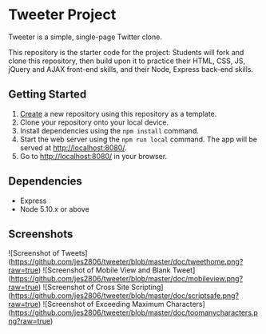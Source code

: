 # Tweeter Project

Tweeter is a simple, single-page Twitter clone.

This repository is the starter code for the project: Students will fork and clone this repository, then build upon it to practice their HTML, CSS, JS, jQuery and AJAX front-end skills, and their Node, Express back-end skills.

## Getting Started

1. [Create](https://docs.github.com/en/repositories/creating-and-managing-repositories/creating-a-repository-from-a-template) a new repository using this repository as a template.
2. Clone your repository onto your local device.
3. Install dependencies using the `npm install` command.
3. Start the web server using the `npm run local` command. The app will be served at <http://localhost:8080/>.
4. Go to <http://localhost:8080/> in your browser.

## Dependencies

- Express
- Node 5.10.x or above

## Screenshots

![Screenshot of Tweets] (https://github.com/jes2806/tweeter/blob/master/doc/tweethome.png?raw=true)
![Screenshot of Mobile View and Blank Tweet] (https://github.com/jes2806/tweeter/blob/master/doc/mobileview.png?raw=true)
![Screenshot of Cross Site Scripting] (https://github.com/jes2806/tweeter/blob/master/doc/scriptsafe.png?raw=true)
![Screenshot of Exceeding Maximum Characters] (https://github.com/jes2806/tweeter/blob/master/doc/toomanycharacters.png?raw=true)

